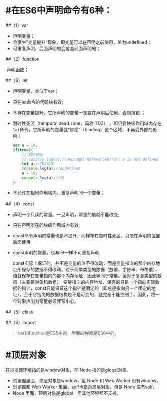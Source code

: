 # #在ES6中声明命令有6种：

##（1）var

 + 声明变量；
 + 会发生”变量提升“现象，即变量可以在声明之前使用，值为undefined；
 + 可重复声明，后面声明的会覆盖前面声明的；

##（2）function

​	声明函数；

##（3）let

+ 声明变量，类似于var；

+ 只在let命令的代码块有效;

+ 不存在变量提升，它所声明的变量一定要在声明后使用，否则报错 ；

+ 暂时性死区（temporal dead zone，简称 TDZ） ，即只要块级作用域内存在`let`命令，它所声明的变量就“绑定”（binding）这个区域，不再受外部的影响；

  ```js
  var a = 10;
  if(true){
      // TDZ开始
      // console.log(a);//Uncaught ReferenceError: a is not defined
      let a;//TDZ结束
      console.log(a);//undefined
      a = 10;
      console.log(a);//10
  }
  ```

+ 不允许在相同作用域内，重复声明同一个变量；

##（4）const

+ 声明一个只读的常量。一旦声明，常量的值就不能改变;

+ 只在声明所在的块级作用域内有效;

+ const命令声明的常量也是不提升，同样存在暂时性死区，只能在声明的位置后面使用;

+ const声明的常量，也与let一样不可重复声明;

  

	 ​	const实际上保证的，并不是变量的值不得改动，而是变量指向的那个内存地址所保存的数据不得改动。对于简单类型的数据（数值、字符串、布尔值），值就保存在变量指向的那个内存地址，因此等同于常量。但对于复合类型的数据（主要是对象和数组），变量指向的内存地址，保存的只是一个指向实际数据的指针，const只能保证这个指针是固定的（即总是指向另一个固定的地址），至于它指向的数据结构是不是可变的，就完全不能控制了。因此，将一个对象声明为常量必须非常小心。 

##（5）class

##（6）import

> var和function是ES5中的，后面四种都是ES6中的。

# #顶层对象

在浏览器环境指的是window对象，在 Node 指的是global对象。 

- 浏览器里面，顶层对象是window，但 Node 和 Web Worker 没有window。
- 浏览器和 Web Worker 里面，self也指向顶层对象，但是 Node 没有self。
- Node 里面，顶层对象是global，但其他环境都不支持。